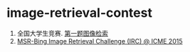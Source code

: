 image-retrieval-contest
=======================

1. 全国大学生竞赛. [第一题图像检索](http://contest.bigdata-research.org/)
2. [MSR-Bing Image Retrieval Challenge (IRC) @ ICME 2015](http://research.microsoft.com/en-US/projects/irc/icme2015.aspx)
